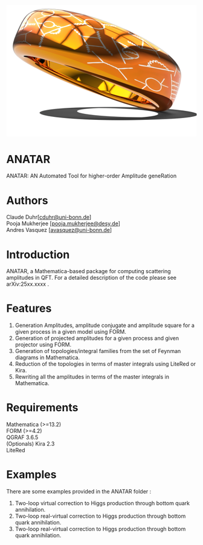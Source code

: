 ![Logo](Ringlogo.jpg)

# ANATAR
ANATAR: AN Automated Tool for higher-order Amplitude geneRation

# Authors
Claude Duhr[cduhr@uni-bonn.de]  
Pooja Mukherjee [pooja.mukherjee@desy.de]  
Andres Vasquez [avasquez@uni-bonn.de]

# Introduction
ANATAR, a Mathematica-based package for computing scattering amplitudes in  QFT. For a detailed description of the code please see arXiv:25xx.xxxx . 

# Features

1. Generation Amplitudes, amplitude conjugate and amplitude square for a given process in a given model using FORM.
2. Generation of projected amplitudes for a given process and given projector using FORM.
3. Generation of topologies/integral families from the set of Feynman diagrams in Mathematica.
4. Reduction of the topologies in terms of master integrals using LiteRed or Kira.
5. Rewriting all the amplitudes in terms of the master integrals in Mathematica.

# Requirements
Mathematica (>=13.2)  
FORM (>=4.2)  
QGRAF 3.6.5  
(Optionals)
Kira 2.3  
LiteRed

# Examples

There are some examples provided in the ANATAR folder : 
1. Two-loop virtual correction to Higgs production through bottom quark annihilation.
2. Two-loop real-virtual correction to Higgs production through bottom quark annihilation.
3. Two-loop real-virtual correction to Higgs production through bottom quark annihilation.


